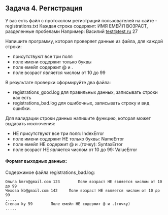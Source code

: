 ## Задача 4. Регистрация
У вас есть файл с протоколом регистраций пользователей на сайте - registrations.txt
Каждая строка содержит: ИМЯ ЕМЕЙЛ ВОЗРАСТ, разделенные пробелами
Например:
Василий test@test.ru 27

Напишите программу, которая проверяет данные из файла, для каждой строки:
- присутствуют все три поля
- поле имени содержит только буквы
- поле емейл содержит @ и .
- поле возраст является числом от 10 до 99

В результате проверки сформируйте два файла:
- registrations_good.log для правильных данных, записывать строки как есть
- registrations_bad.log для ошибочных, записывать строку и вид ошибки.

Для валидации строки данных напишите функцию, которая может выдавать исключения:
- НЕ присутствуют все три поля: IndexError
- поле имени содержит НЕ только буквы: NameError
- поле емейл НЕ содержит @ и .(точку): SyntaxError
- поле возраст НЕ является числом от 10 до 99: ValueError

#### Формат выходных данных:
Содержимое файла registrations_bad.log:
````
Ольга kmrn@gmail.com 123		Поле возраст НЕ является числом от 10 до 99
Чехова kb@gmail.com 142		Поле возраст НЕ является числом от 10 до 99
.....
Степан ky 59		Поле емейл НЕ содержит @ и .(точку)
.....
````